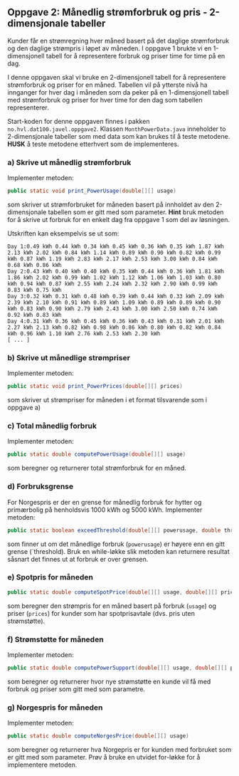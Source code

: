 ## Oppgave 2: Månedlig strømforbruk og pris - 2-dimensjonale tabeller

Kunder får en strømregning hver måned basert på det daglige strømforbruk og den daglige strømpris i løpet av måneden. I oppgave 1 brukte vi en 1-dimensjonell tabell for å representere forbruk og priser time for time på en dag.

I denne oppgaven skal vi bruke en 2-dimensjonell tabell for å representere strømforbruk og priser for en måned. Tabellen vil på ytterste nivå ha innganger for hver dag i måneden som da peker på en 1-dimensjonell tabell med strømforbruk og priser for hver time for den dag som tabellen representerer.

Start-koden for denne oppgaven finnes i pakken `no.hvl.dat100.javel.oppgave2`. Klassen `MonthPowerData.java` inneholder to 2-dimensjonale tabeller som med data som kan brukes til å teste metodene. **HUSK** å teste metodene etterhvert som de implementeres.

### a) Skrive ut månedlig strømforbruk

Implementer metoden: 

```java
public static void print_PowerUsage(double[][] usage)
```

som skriver ut strømforbruket for måneden basert på innholdet av den 2-dimensjonale tabellen som er gitt med som parameter. **Hint** bruk metoden for å skrive ut forbruk for en enkelt dag fra oppgave 1 som del av løsningen.

Utskriften kan eksempelvis se ut som:

```
Day 1:0.49 kWh 0.44 kWh 0.34 kWh 0.45 kWh 0.36 kWh 0.35 kWh 1.87 kWh 2.13 kWh 2.02 kWh 0.84 kWh 1.14 kWh 0.89 kWh 0.90 kWh 0.82 kWh 0.99 kWh 0.87 kWh 1.19 kWh 2.83 kWh 2.17 kWh 2.53 kWh 3.00 kWh 0.84 kWh 0.68 kWh 0.86 kWh 
Day 2:0.43 kWh 0.40 kWh 0.40 kWh 0.35 kWh 0.44 kWh 0.36 kWh 1.81 kWh 1.86 kWh 2.02 kWh 0.99 kWh 1.02 kWh 1.12 kWh 1.06 kWh 1.03 kWh 0.80 kWh 0.94 kWh 0.87 kWh 2.55 kWh 2.24 kWh 2.32 kWh 2.90 kWh 0.99 kWh 0.83 kWh 0.75 kWh 
Day 3:0.32 kWh 0.31 kWh 0.48 kWh 0.39 kWh 0.44 kWh 0.33 kWh 2.09 kWh 2.39 kWh 2.10 kWh 0.91 kWh 0.89 kWh 1.09 kWh 0.89 kWh 0.89 kWh 0.90 kWh 0.83 kWh 0.90 kWh 2.79 kWh 2.43 kWh 3.00 kWh 2.50 kWh 0.74 kWh 0.92 kWh 0.83 kWh 
Day 4:0.31 kWh 0.36 kWh 0.45 kWh 0.36 kWh 0.43 kWh 0.31 kWh 2.01 kWh 2.27 kWh 2.13 kWh 0.82 kWh 0.98 kWh 0.86 kWh 0.80 kWh 0.82 kWh 0.84 kWh 0.96 kWh 1.10 kWh 2.76 kWh 2.53 kWh 2.30 kWh 
[ ... ]
```

### b) Skrive ut månedlige strømpriser

Implementer metoden:

```java
public static void print_PowerPrices(double[][] prices)
```

som skriver ut strømpriser for måneden i et format tilsvarende som i oppgave a)

### c) Total månedlig forbruk 

Implementer metoden:

```java
public static double computePowerUsage(double[][] usage)
```

som beregner og returnerer total strømforbruk for en måned.

### d) Forbruksgrense

For Norgespris er der en grense for månedlig forbruk for hytter og primærbolig på henholdsvis 1000 kWh og 5000 kWh. Implementer metoden:

```java
public static boolean exceedThreshold(double[][] powerusage, double threshold)
```

som finner ut om det månedlige forbruk (`powerusage`) er høyere enn en gitt grense (`threshold). Bruk en while-løkke slik metoden kan returnere resultat såsnart det finnes ut at forbruk er over grensen.

###  e) Spotpris for måneden

```java
public static double computeSpotPrice(double[][] usage, double[][] prices)
```

som beregner den strømpris for en måned basert på forbruk (`usage`) og priser (`prices`) for kunder som har spotprisavtale (dvs. pris uten strømstøtte).


### f) Strømstøtte for måneden

Implementer metoden:

```java
public static double computePowerSupport(double[][] usage, double[][] prices)
```

som beregner og returnerer hvor nye strømstøtte en kunde vil få med forbruk og priser som gitt med som parametre.


### g) Norgespris for måneden

Implementer metoden:

```java
public static double computeNorgesPrice(double[][] usage)
```

som beregner og returnerer hva Norgepris er for kunden med forbruket som er gitt med som parameter. Prøv å bruke en utvidet for-løkke for å implementere metoden.


